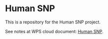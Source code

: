 # Human SNP

This is a repository for the Human SNP project.

See notes at WPS cloud document: [Human SNP](https://kdocs.cn/l/ctgvmxKPKfYD).

